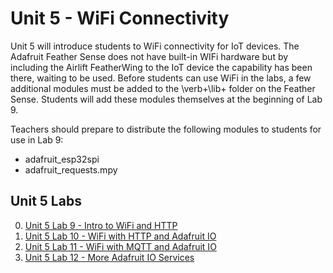 # Unit 5 - WiFi Connectivity

Unit 5 will introduce students to WiFi connectivity for IoT devices. The Adafruit Feather Sense does 
not have built-in WIFi hardware but by including the Airlift FeatherWing to the IoT device the capability 
has been there, waiting to be used.  Before students can use WiFi in the labs, a few additional modules 
must be added to the \verb+\lib+ folder on the Feather Sense.  Students will add these modules themselves 
at the beginning of Lab 9.

Teachers should prepare to distribute the following modules to students for use in Lab 9:

* adafruit_esp32spi
* adafruit_requests.mpy

## Unit 5 Labs

0. [Unit 5 Lab 9 - Intro to WiFi and HTTP](Unit5L9/)
1. [Unit 5 Lab 10 - WiFi with HTTP and Adafruit IO](Unit5L10/)
2. [Unit 5 Lab 11 - WiFi with MQTT and Adafruit IO](Unit5L11/)
3. [Unit 5 Lab 12 - More Adafruit IO Services](Unit5L12/)